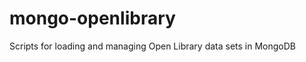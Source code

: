 mongo-openlibrary
=================

Scripts for loading and managing Open Library data sets in MongoDB